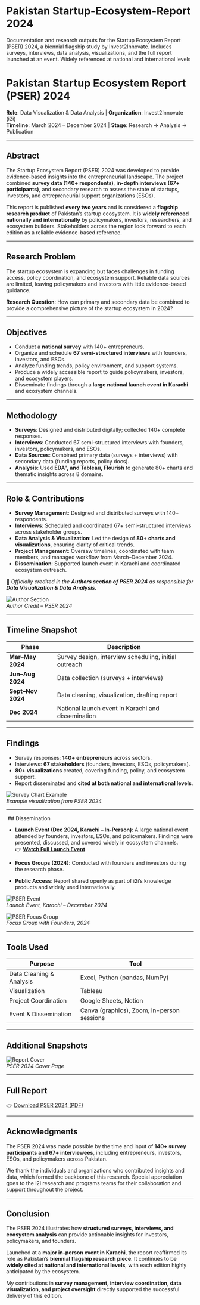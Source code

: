 # Pakistan Startup-Ecosystem-Report 2024
Documentation and research outputs for the Startup Ecosystem Report (PSER) 2024,  a biennial flagship study by Invest2Innovate. Includes surveys, interviews, data analysis, visualizations, and the full report launched at an event. Widely referenced at national and international levels


# Pakistan Startup Ecosystem Report (PSER) 2024

**Role**: Data Visualization & Data Analysis | **Organization**: Invest2Innovate (i2i)  
**Timeline**: March 2024 – December 2024 | **Stage**: Research → Analysis → Publication  

---

## Abstract  

The Startup Ecosystem Report (PSER) 2024 was developed to provide evidence-based insights into the entrepreneurial landscape. The project combined **survey data (140+ respondents)**, **in-depth interviews (67+ participants)**, and secondary research to assess the state of startups, investors, and entrepreneurial support organizations (ESOs).  

This report is published **every two years** and is considered a **flagship research product** of Pakistan’s startup ecosystem. It is **widely referenced nationally and internationally** by policymakers, investors, researchers, and ecosystem builders. Stakeholders across the region look forward to each edition as a reliable evidence-based reference.  

---

## Research Problem  

The startup ecosystem is expanding but faces challenges in funding access, policy coordination, and ecosystem support. Reliable data sources are limited, leaving policymakers and investors with little evidence-based guidance.  

**Research Question**: How can primary and secondary data be combined to provide a comprehensive picture of the startup ecosystem in 2024?  

---

## Objectives  

- Conduct a **national survey** with 140+ entrepreneurs.  
- Organize and schedule **67 semi-structured interviews** with founders, investors, and ESOs.  
- Analyze funding trends, policy environment, and support systems.  
- Produce a widely accessible report to guide policymakers, investors, and ecosystem players.  
- Disseminate findings through a **large national launch event in Karachi** and ecosystem channels.  

---

## Methodology  

- **Surveys**: Designed and distributed digitally; collected 140+ complete responses.  
- **Interviews**: Conducted 67 semi-structured interviews with founders, investors, policymakers, and ESOs.  
- **Data Sources**: Combined primary data (surveys + interviews) with secondary data (funding reports, policy docs).  
- **Analysis**: Used **EDA", and Tableau, Flourish** to generate 80+ charts and thematic insights across 8 domains.  

---

## Role & Contributions  

- **Survey Management**: Designed and distributed surveys with 140+ respondents.  
- **Interviews**: Scheduled and coordinated 67+ semi-structured interviews across stakeholder groups.  
- **Data Analysis & Visualization**: Led the design of **80+ charts and visualizations**, ensuring clarity of critical trends.  
- **Project Management**: Oversaw timelines, coordinated with team members, and managed workflow from March–December 2024.  
- **Dissemination**: Supported launch event in Karachi and coordinated ecosystem outreach.  

📌 *Officially credited in the **Authors section of PSER 2024** as responsible for **Data Visualization & Data Analysis.***  

![Author Section](images/pser_author.png)  
*Author Credit – PSER 2024*  

---

## Timeline Snapshot  

| **Phase** | **Description** |  
| --- | --- |  
| **Mar–May 2024** | Survey design, interview scheduling, initial outreach |  
| **Jun–Aug 2024** | Data collection (surveys + interviews) |  
| **Sept–Nov 2024** | Data cleaning, visualization, drafting report |  
| **Dec 2024** | National launch event in Karachi and dissemination |  

---

## Findings  

- Survey responses: **140+ entrepreneurs** across sectors.  
- Interviews: **67 stakeholders** (founders, investors, ESOs, policymakers).  
- **80+ visualizations** created, covering funding, policy, and ecosystem support.  
- Report disseminated and **cited at both national and international levels**.  

![Survey Chart Example](images/pser_chart.png)  
*Example visualization from PSER 2024*  

---

 ## Dissemination  

- **Launch Event (Dec 2024, Karachi – In-Person)**: A large national event attended by founders, investors, ESOs, and policymakers. Findings were presented, discussed, and covered widely in ecosystem channels.  
  👉 [**Watch Full Launch Event**](https://www.linkedin.com/posts/invest2innovate_relive-the-highlights-of-the-pser-2024-launch-activity-7278745856122535936-zpkM)

- **Focus Groups (2024)**: Conducted with founders and investors during the research phase.  

- **Public Access**: Report shared openly as part of i2i’s knowledge products and widely used internationally.  

![PSER Event](images/pser_event.png)  
*Launch Event, Karachi – December 2024*  

![PSER Focus Group](images/pser_focus_group.png)  
*Focus Group with Founders, 2024*  

---

## Tools Used  

| **Purpose** | **Tool** |  
| --- | --- |  
| Data Cleaning & Analysis | Excel, Python (pandas, NumPy) |  
| Visualization | Tableau |  
| Project Coordination | Google Sheets, Notion |  
| Event & Dissemination | Canva (graphics), Zoom, in-person sessions |  

---

## Additional Snapshots  

![Report Cover](images/report_cover.png)  
*PSER 2024 Cover Page*  

---

## Full Report  

👉 [Download PSER 2024 (PDF)](PSER-2024-Report.pdf)  

---

## Acknowledgments  

The PSER 2024 was made possible by the time and input of **140+ survey participants and 67+ interviewees**, including entrepreneurs, investors, ESOs, and policymakers across Pakistan.  

We thank the individuals and organizations who contributed insights and data, which formed the backbone of this research. Special appreciation goes to the i2i research and programs teams for their collaboration and support throughout the project.  

---

## Conclusion  

The PSER 2024 illustrates how **structured surveys, interviews, and ecosystem analysis** can provide actionable insights for investors, policymakers, and founders.  

Launched at a **major in-person event in Karachi**, the report reaffirmed its role as Pakistan’s **biennial flagship research piece**. It continues to be **widely cited at national and international levels**, with each edition highly anticipated by the ecosystem.  

My contributions in **survey management, interview coordination, data visualization, and project oversight** directly supported the successful delivery of this edition.  
